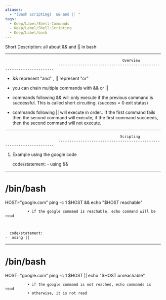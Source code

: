 ```yaml
---
aliases:
  - "(Bash Scripting)  && and || "
tags:
  - Keep/Label/Shell-Commands
  - Keep/Label/Shell-Scripting
  - Keep/Label/bash
---
```



Short Description:   all about && and || in bash 

--------------------------------------------------------------------------------------------------------------------------
                                                         Overview
                            --------------------------------------------------------------------


- && represent "and" ,  || represent "or" 

- you can chain multiple commands with && or || 

- commands following && will only execute if the previous command is successful. This is called short circuiting.  (success = 0 exit status)

- commands following || will execute in order.. If the first command fails then the second command will execute, if the first command succeeds, then the second command will not execute. 

--------------------------------------------------------------------------------------------------------------------------
                                                        Scripting
                            --------------------------------------------------------------------

1) Example using the google code 
 
      code/statement:                                                                                  -  using && 
---------------------------------------

# /bin/bash
HOST="google.com"
ping -c 1 $HOST && echo "$HOST reachable"

              • if the google command is reachable, echo command will be read



      code/statement:                                                                                  -  using ||
---------------------------------------

# /bin/bash
HOST="google.com"
ping -c 1 $HOST || echo "$HOST unreachable"

              • if the google command is not reached, echo commands is read
              • otherwise, it is not read



